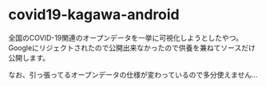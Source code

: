 # covid19-kagawa-android

全国のCOVID-19関連のオープンデータを一挙に可視化しようとしたやつ。
Googleにリジェクトされたので公開出来なかったので供養を兼ねてソースだけ公開します。

なお、引っ張ってるオープンデータの仕様が変わっているので多分使えません...
